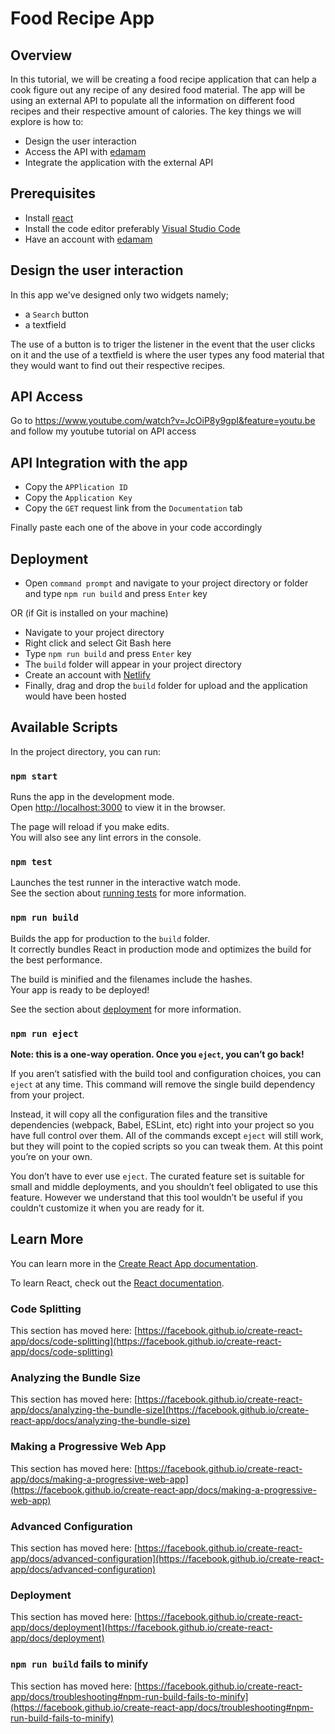 # Food Recipe App

## Overview
In this tutorial, we will be creating a food recipe application that can help a cook figure out any recipe of any desired food material.
The app will be using an external API to populate all the information on different food recipes and their respective amount of calories. The key things we will explore is how to:
- Design the user interaction
- Access the API with [edamam](https://www.edamam.com/)
- Integrate the application with the external API

## Prerequisites
- Install [react](https://reactjs.org/)
- Install the code editor preferably [Visual Studio Code](https://code.visualstudio.com/)
- Have an account with [edamam](https://www.edamam.com/)

## Design the user interaction
In this app we've designed only two widgets namely;
- a `Search` button
- a textfield

The use of a button is to triger the listener in the event that the user clicks on it and the use of a textfield is where the user types any food material that they would want  to find out their respective recipes.

## API Access
Go to https://www.youtube.com/watch?v=JcOiP8y9gpI&feature=youtu.be and follow my youtube tutorial on API access

## API Integration with the app
- Copy the `APPlication ID` 
- Copy the `Application Key`
- Copy the `GET` request link from the `Documentation` tab

Finally paste each one of the above in your code accordingly

## Deployment
- Open `command prompt` and navigate to your project directory or folder and type `npm run build` and press `Enter` key

OR (if Git is installed on your machine)

- Navigate to your project directory 
- Right click and select Git Bash here 
- Type `npm run build` and press `Enter` key
- The `build` folder will appear in your project directory
- Create an account with [Netlify](https://www.netlify.com/)
- Finally, drag and drop the `build` folder for upload and the application would have been hosted


## Available Scripts

In the project directory, you can run:

### `npm start`

Runs the app in the development mode.\
Open [http://localhost:3000](http://localhost:3000) to view it in the browser.

The page will reload if you make edits.\
You will also see any lint errors in the console.

### `npm test`

Launches the test runner in the interactive watch mode.\
See the section about [running tests](https://facebook.github.io/create-react-app/docs/running-tests) for more information.

### `npm run build`

Builds the app for production to the `build` folder.\
It correctly bundles React in production mode and optimizes the build for the best performance.

The build is minified and the filenames include the hashes.\
Your app is ready to be deployed!

See the section about [deployment](https://facebook.github.io/create-react-app/docs/deployment) for more information.

### `npm run eject`

**Note: this is a one-way operation. Once you `eject`, you can’t go back!**

If you aren’t satisfied with the build tool and configuration choices, you can `eject` at any time. This command will remove the single build dependency from your project.

Instead, it will copy all the configuration files and the transitive dependencies (webpack, Babel, ESLint, etc) right into your project so you have full control over them. All of the commands except `eject` will still work, but they will point to the copied scripts so you can tweak them. At this point you’re on your own.

You don’t have to ever use `eject`. The curated feature set is suitable for small and middle deployments, and you shouldn’t feel obligated to use this feature. However we understand that this tool wouldn’t be useful if you couldn’t customize it when you are ready for it.

## Learn More

You can learn more in the [Create React App documentation](https://facebook.github.io/create-react-app/docs/getting-started).

To learn React, check out the [React documentation](https://reactjs.org/).

### Code Splitting

This section has moved here: [https://facebook.github.io/create-react-app/docs/code-splitting](https://facebook.github.io/create-react-app/docs/code-splitting)

### Analyzing the Bundle Size

This section has moved here: [https://facebook.github.io/create-react-app/docs/analyzing-the-bundle-size](https://facebook.github.io/create-react-app/docs/analyzing-the-bundle-size)

### Making a Progressive Web App

This section has moved here: [https://facebook.github.io/create-react-app/docs/making-a-progressive-web-app](https://facebook.github.io/create-react-app/docs/making-a-progressive-web-app)

### Advanced Configuration

This section has moved here: [https://facebook.github.io/create-react-app/docs/advanced-configuration](https://facebook.github.io/create-react-app/docs/advanced-configuration)

### Deployment

This section has moved here: [https://facebook.github.io/create-react-app/docs/deployment](https://facebook.github.io/create-react-app/docs/deployment)

### `npm run build` fails to minify

This section has moved here: [https://facebook.github.io/create-react-app/docs/troubleshooting#npm-run-build-fails-to-minify](https://facebook.github.io/create-react-app/docs/troubleshooting#npm-run-build-fails-to-minify)
